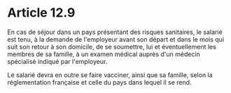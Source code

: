 # Article 12.9

En cas de séjour dans un pays présentant des risques sanitaires, le salarié est tenu, à la demande de l'employeur avant son départ et dans le mois qui suit son retour à son domicile, de se soumettre, lui et éventuellement les membres de sa famille, à un examen médical auprès d'un médecin spécialisé indiqué par l'employeur.

Le salarié devra en outre se faire vacciner, ainsi que sa famille, selon la réglementation française et celle du pays dans lequel il se rend.

